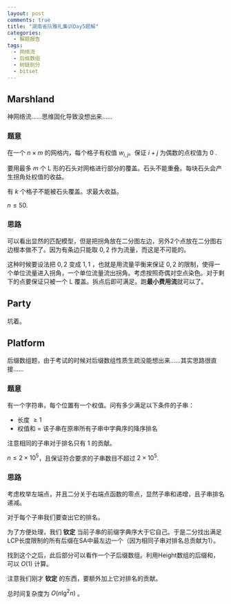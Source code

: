 ```yaml
---
layout: post
comments: true
title: "湖南省队雅礼集训Day5题解"
categories:
  - 解题报告
tags:
  - 网络流
  - 后缀数组
  - 树链剖分
  - bitset
---
```


## Marshland

神网络流……思维固化导致没想出来……

### 题意

在一个 $n \times m$ 的网格内，每个格子有权值 $w_{i, j}$。保证 $i+j$ 为偶数的点权值为 $0$ .

要用最多 $m$ 个 $\text{L}$ 形的石头对网格进行部分的覆盖。石头不能重叠。每块石头会产生拐角处权值的收益。

有 $k$ 个格子不能被石头覆盖。求最大收益。

$n \le 50$.

### 思路

可以看出显然的匹配模型，但是把拐角放在二分图左边，另外2个点放在二分图右边根本做不了。因为有条边只能取 $0, 2$ 作为流量，而这是不可能的。

这种时候要设法把 $0, 2$ 变成 $1, 1$ ，也就是用流量平衡来保证 $0, 2$ 的限制，使得一个单位流量进入拐角，一个单位流量流出拐角。考虑按照奇偶对空点染色。对于剩下的点要保证只被一个 $\text{L}$ 覆盖。拆点后即可满足。跑**最小费用流**就可以了。



## Party

坑着。

## Platform 

后缀数组题，由于考试的时候对后缀数组性质生疏没能想出来……其实思路很直接……

### 题意

有一个字符串，每个位置有一个权值。问有多少满足以下条件的子串：

- 长度 $\ge 1$
- 权值和 $=$ 该子串在原串所有子串中字典序的降序排名

注意相同的子串对于排名只有 $1$ 的贡献。

$n \le 2 \times 10^5$，且保证符合要求的子串数目不超过 $2 \times 10^5$.

### 思路

考虑枚举左端点，并且二分关于右端点函数的零点，显然子串和递增，且子串排名递减。

对于每个子串我们要查出它的排名。

为了方便处理，我们 **钦定** 当前子串的前缀字典序大于它自己。于是二分找出满足LCP长度限制的所有后缀在SA中最左边一个（因为相同子串对排名总贡献为1）。

找到这个之后，此后部分可以看作一个子后缀数组。利用Height数组的后缀和，可以 $O(1)$ 计算。

注意我们刚才 **钦定** 的东西，要额外加上它对排名的贡献。

总时间复杂度为 $O(n \lg^2 n)$ 。

